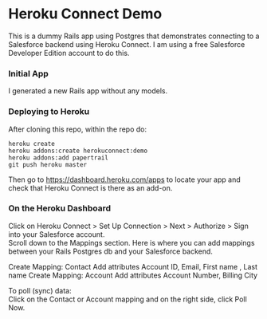 # Heroku Connect Demo
This is a dummy Rails app using Postgres that demonstrates connecting to a Salesforce backend using Heroku Connect. I am using a free Salesforce Developer Edition account to do this.

### Initial App
I generated a new Rails app without any models.

### Deploying to Heroku
After cloning this repo, within the repo do: 
```
heroku create
heroku addons:create herokuconnect:demo
heroku addons:add papertrail
git push heroku master
```
Then go to https://dashboard.heroku.com/apps to locate your app and check that Heroku Connect is there as an add-on. 

### On the Heroku Dashboard
Click on Heroku Connect > Set Up Connection > Next > Authorize > Sign into your Salesforce account.  
Scroll down to the Mappings section. Here is where you can add mappings between your Rails Postgres db and your Salesforce backend. 

Create Mapping: Contact 
  Add attributes Account ID, Email, First name , Last name
Create Mapping: Account
  Add attributes Account Number, Billing City

To poll (sync) data:  
  Click on the Contact or Account mapping and on the right side, click Poll Now.
